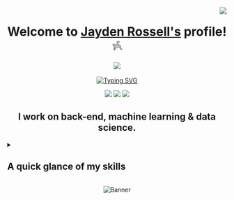 <img align="right" src = "https://visitor-badge.laobi.icu/badge?page_id=jaydenrossell.jeremyrossell"/>

<!--- Header -->
<div align="center">
  <h1>Welcome to <a href="/assets/kiwi.gif">Jayden Rossell's</a> profile! <img src="/assets/pato.gif" width="25px"></h1>
  <!--- Education -->
  <!--- <img src="https://custom-icon-badges.demolab.com/badge/-B.E. Computer Engineering-171515?style=for-the-badge&logo=itesm">--> <img src="https://custom-icon-badges.demolab.com/badge/-B.S. Computer Science-171515?style=for-the-badge&logo=uanl">
</div>

<!-- Typing SVG by DenverCoder1 - https://github.com/DenverCoder1/readme-typing-svg -->
<p align="center">
  <a href="https://git.io/typing-svg"><img src="https://readme-typing-svg.demolab.com?font=Fira+Code&pause=1000&color=478BE6&center=true&random=false&width=435&lines=Efficient+problem-solver;%2B6+years+of+coding+experience;Adaps+to+emerging+technologies;Thrives+in+a+team+environment" alt="Typing SVG" /></a>
</p>

<!--- Contact Information -->
<p align="center">
  <a href="https://jeremyrossell.github.io/"><img src="https://img.shields.io/badge/-portfolio-171515?style=for-the-badge&logo=Git&logoColor=ffffff"></a>
  <a href="https://linkedin.com/in/jeremyrossell"><img src="https://img.shields.io/badge/linkedin-%230077B5.svg?style=for-the-badge&logo=linkedin&logoColor=ffffff"></a>
  <a href="mailto:jayden.rossell@pm.me"><img src="https://img.shields.io/badge/-contact-171515?style=for-the-badge&logo=Gmail&logoColor=ffffff"></a>
</p>

<!--- Skill Set -->
<h2 align="center">I work on back-end, machine learning & data science.</h2>
<details><summary><h2>A quick glance of my skills</h2></summary>
    <p><b>Version control:</b>
        <a href="#"><img alt="Git" src="https://img.shields.io/badge/Git-F05033.svg?logo=git&logoColor=white"></a>
    </p>
    <p><b>Shell terminals:</b>
        <a href="https://github.com/search?q=bash"><img alt="Bash" src="https://img.shields.io/badge/Bash-121011.svg?logo=gnu-bash&logoColor=white"></a>
        <a href="https://github.com/search?q=zsh"><img alt="Zsh" src="https://img.shields.io/badge/Zsh-121011.svg?logo=zsh&logoColor=white"></a>
    </p>
    <p><b>Cloud:</b>
        <a href="#"><img alt="AWS" src="https://img.shields.io/badge/AWS-000000.svg?logo=amazon"></a>
        <a href="#"><img alt="Heroku" src="https://img.shields.io/badge/Heroku-430098.svg?logo=heroku&logoColor=white"></a>
    </p>
    <p><b>Virtualization:</b>
        <a href="#"><img alt="Docker" src="https://img.shields.io/badge/Docker-2496ED.svg?logo=docker&logoColor=white"></a>
        <a href="#"><img alt="Virtual Box" src="https://img.shields.io/badge/Virtual Box-183A61.svg?logo=virtualbox"></a>
        <a href="#"><img alt="VMWare" src="https://img.shields.io/badge/VMWare-F88C04.svg?logo=vmware&logoColor=white"></a>
    </p>
    <p><b>Programming languages:</b>
        <a href="https://github.com/search?q=c"><img alt="C" src="https://custom-icon-badges.demolab.com/badge/C-03599C.svg?logo=c-in-hexagon&logoColor=white"></a>
        <a href="https://github.com/search?q=cpp"><img alt="C++" src="https://custom-icon-badges.demolab.com/badge/C++-9C033A.svg?logo=cpp2&logoColor=white"></a>
        <a href="https://github.com/search?q=cs"><img alt="C#" src="https://custom-icon-badges.demolab.com/badge/C﹟-682876.svg?logo=cs2&logoColor=white"></a>
        <a href="https://github.com/search?q=go"><img alt="Go" src="https://custom-icon-badges.demolab.com/badge/Go-000000.svg?logo=go"></a>
        <a href="https://github.com/search?q=javascript"><img alt="JavaScript" src="https://img.shields.io/badge/JavaScript-F7DF1E.svg?logo=javascript&logoColor=black"></a>
        <a href="https://github.com/search?q=lua"><img alt="Lua" src="https://img.shields.io/badge/Lua-00007D.svg?logo=lua&logoColor=white"></a>
        <a href="https://github.com/search?q=python"><img alt="Python" src="https://img.shields.io/badge/-Python-306998?logo=python&logoColor=white"/></a>
        <a href="https://github.com/search?q=rust"><img alt="Rust" src="https://img.shields.io/badge/Rust-f25c04.svg?logo=rust&logoColor=white"></a>
        <a href="https://github.com/search?q=sql"><img alt="SQL" src="https://custom-icon-badges.demolab.com/badge/SQL-025E8C.svg?logo=database&logoColor=white"></a>
    </p>
    <p><b>Frameworks & Libraries:</b>
        <a href="https://github.com/search?q=discord.py"><img alt="Discord.py" src="https://custom-icon-badges.demolab.com/badge/Discord.py-0d1620.svg?logo=dpy"></a>
        <a href="https://github.com/search?q=django"><img alt="Django" src="https://custom-icon-badges.demolab.com/badge/Django-0d1620.svg?logo=django"></a>
        <a href="https://github.com/search?q=numpy"><img alt="NumPy" src="https://custom-icon-badges.demolab.com/badge/NumPy-0d1620.svg?logo=numpy"></a>
        <a href="https://github.com/search?q=pandas"><img alt="Pandas" src="https://custom-icon-badges.demolab.com/badge/Pandas-0d1620.svg?logo=pandas"></a>
        <a href="https://github.com/search?q=pytorch"><img alt="PyTorch" src="https://custom-icon-badges.demolab.com/badge/PyTorch-0d1620.svg?logo=pytorch"></a>
        <a href="https://github.com/search?q=scipy"><img alt="SciPy" src="https://custom-icon-badges.demolab.com/badge/SciPy-0d1620.svg?logo=scipy"></a>
        <a href="https://github.com/search?q=tensorflow"><img alt="Tensorflow" src="https://custom-icon-badges.demolab.com/badge/Tensorflow-0d1620.svg?logo=tensorflow"></a>
    </p>
    <p><b>Database management systems:</b>
        <a href="#"><img alt="Dbeaver" src="https://custom-icon-badges.demolab.com/badge/-Dbeaver-372923?logo=dbeaver-mono&logoColor=white"></a>
        <a href="#"><img alt="MongoDB" src ="https://img.shields.io/badge/MongoDB-4ea94b.svg?logo=mongodb&logoColor=white"></a>
        <a href="#"><img alt="PostgreSQL" src ="https://img.shields.io/badge/PostgreSQL-316192.svg?logo=postgresql&logoColor=white"></a>
        <a href="#"><img alt="PowerBI" src ="https://img.shields.io/badge/PowerBI-fccc1c.svg?logo=powerbi&logoColor=black"></a>
        <a href="#"><img alt="SQLite" src ="https://img.shields.io/badge/SQLite-3fa2dc.svg?logo=sqlite&logoColor=white"></a>
    </p>
    <p><b>Text processors:</b>
        <a href="https://github.com/search?q=latex"><img alt="LaTeX" src="https://img.shields.io/badge/LaTeX-008080.svg?logo=LaTeX&logoColor=white"></a>
        <a href="https://github.com/search?q=markdown"><img alt="Markdown" src="https://img.shields.io/badge/Markdown-000000.svg?logo=markdown&logoColor=white"></a>
    </p>
    <p><b>Prototyping:</b>
        <a href="#"><img alt="Figma" src="https://img.shields.io/badge/Figma-FF3B00?logo=figma&logoColor=white"/></a>
        <a href="#"><img alt="Penpot" src="https://img.shields.io/badge/Penpot-FFFFFF?logo=penpot&logoColor=black"/></a>
    </p>
    <p><b>Development tools:</b>
        <a href="#"><img alt="Jupyter Notebook" src="https://img.shields.io/badge/Jupyter-F37626.svg?logo=Jupyter&logoColor=white"></a>
        <a href="#"><img alt="Postman" src="https://img.shields.io/badge/Postman-FF6C37?logo=postman&logoColor=white"></a>
        <a href="#"><img alt="Unreal Engine" src="https://img.shields.io/badge/-Unreal Engine-121011?logo=unrealengine&logoColor=white"></a>
        <a href="#"><img alt="Visual Studio Code" src="https://img.shields.io/badge/Visual%20Studio%20Code-0078d7.svg?logo=visualstudiocode&logoColor=white"></a>
    </p>
    <p><b>Other tools:</b>
        <a href="#"><img alt="Adobe" src="https://img.shields.io/badge/Adobe Suite-FF0000.svg?logo=adobe&logoColor=white"></a>
        <a href="#"><img alt="Blender" src="https://img.shields.io/badge/Blender-E87D0D.svg?logo=blender&logoColor=white"></a>
        <a href="#"><img alt="Google Sheets" src="https://img.shields.io/badge/Google Sheets-34A853.svg?logo=google%20sheets&logoColor=white"></a>
        <a href="#"><img alt="InVision Studio" src="https://img.shields.io/badge/-InVision Studio-FF4785?logo=invision&logoColor=white"/></a>
        <a href="#"><img alt="Microsoft Excel" src="https://img.shields.io/badge/-Microsoft Excel-1d6f42?logo=excel&logoColor=white"></a>
        <a href="#"><img alt="Notion" src="https://img.shields.io/badge/Notion-010101.svg?logo=notion&logoColor=white"></a>
        <a href="#"><img alt="OBS Studio" src="https://img.shields.io/badge/-OBS-302E31?logo=obs-studio&logoColor=white"></a>
    </p>
    <p><h3 align="center">I'm also fluent in four languages & work with advanced math concepts, more info on my portfolio!</h3></p>
</details>

<p align="center">
  <img src="https://i.imgur.com/GGXoHvk.gif" alt="Banner"/>
</p>
